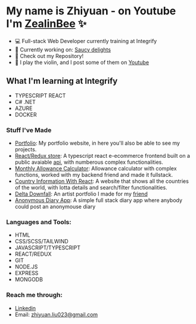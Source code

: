 # My name is Zhiyuan - on Youtube I'm [ZealinBee][website] ✨

- 💻 Full-stack Web Developer currently training at Integrify
- 💪 Currently working on: [Saucy delights][current-project]
- 🧮 Check out my Repository!
- 🎻 I play the violin, and I post some of them on [Youtube][website]

## What I'm learning at Integrify
- TYPESCRIPT REACT
- C# .NET
- AZURE 
- DOCKER

### Stuff I've Made

- [Portfolio][project1]: My portfolio website, in here you'll also be able to see my projects.
- [React/Redux store][project6]: A typescript react e-ecommerce frontend built on a public avaiable [api][api], with numberous complex functionalities.
- [Monthly Allowance Calculator][project5]: Allowance calculator with complex functions, worked with my backend friend and made it fullstack.
- [Country Information With React][project2]: A website that shows all the countries of the world, with lotta details and search/filter functionalities.
- [Delta Downfall][project3]: An artist portfolio I made for my [friend][delta]
- [Anonymous Diary App][project4]: A simple full stack diary app where anybody could post an anonymouse diary 

### Languages and Tools:

- HTML
- CSS/SCSS/TAILWIND
- JAVASCRIPT/TYPESCRIPT
- REACT/REDUX
- GIT
- NODE.JS
- EXPRESS
- MONGODB

### Reach me through:
- [Linkedin][linkedin]
- Email: zhiyuan.liu023@gmail.com

<br />
<br />
<br />

[website]: https://youtube.com/zealinbee
[project1]: https://zealinbee.github.io/portfolio-v1/
[project2]: https://zealinbee.github.io/country-data-react-front-end-mentor
[project3]: https://downfall.netlify.app/
[project4]: https://anonymous-diary-fullstack.up.railway.app/
[project5]: https://spent-money-monthly-tracker-production.up.railway.app/
[delta]: https://twitter.com/delta_downfall_
[current-project]: https://github.com/bababubudev/Saucy_Delights/
[project6]: https://zhiyuan-shop.netlify.app/
[api]: https://fakeapi.platzi.com/
[linkedin]: https://www.linkedin.com/in/zhiyuan-liu-profile/
